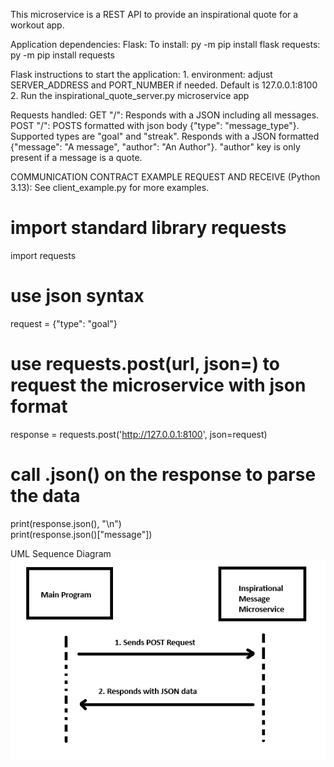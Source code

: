 This microservice is a REST API to provide an inspirational quote for a workout app.

Application dependencies:
Flask: To install: py -m pip install flask
requests: py -m pip install requests

Flask instructions to start the application:
    1. environment: adjust SERVER_ADDRESS and PORT_NUMBER if needed. Default is 127.0.0.1:8100
    2. Run the inspirational_quote_server.py microservice app

Requests handled:
GET "/": Responds with a JSON including all messages. 
POST "/": POSTS formatted with json body {"type": "message_type"}. Supported types are "goal" and "streak".
            Responds with a JSON formatted {"message": "A message", "author": "An Author"}. "author" key is only present if a message is a quote.

COMMUNICATION CONTRACT
EXAMPLE REQUEST AND RECEIVE (Python 3.13):
See client_example.py for more examples.

# import standard library requests
import requests
# use json syntax
request = {"type": "goal"}
# use requests.post(url, json=) to request the microservice with json format
response = requests.post('http://127.0.0.1:8100', json=request)    
# call .json() on the response to parse the data
print(response.json(), "\n")     
print(response.json()["message"])              

UML Sequence Diagram
![alt text](<microservice uml.png>)